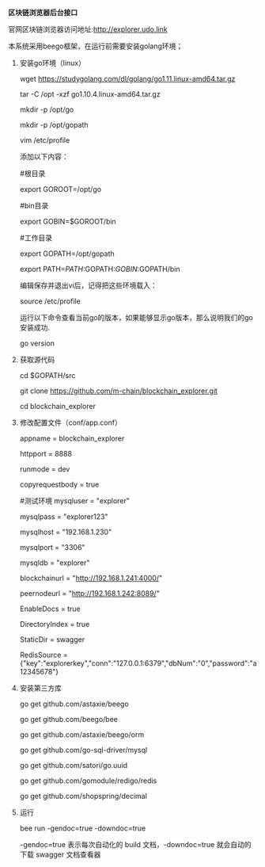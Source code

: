 __区块链浏览器后台接口__

官网区块链浏览器访问地址:http://explorer.udo.link

本系统采用beego框架，在运行前需要安装golang环境；

1. 安装go环境（linux）

    wget https://studygolang.com/dl/golang/go1.11.linux-amd64.tar.gz

    tar -C /opt -xzf go1.10.4.linux-amd64.tar.gz

    mkdir -p /opt/go

    mkdir -p /opt/gopath

    vim /etc/profile

    添加以下内容：

    #根目录

    export GOROOT=/opt/go

    #bin目录

    export GOBIN=$GOROOT/bin

    #工作目录

    export GOPATH=/opt/gopath

    export PATH=$PATH:$GOPATH:$GOBIN:$GOPATH/bin

    编辑保存并退出vi后，记得把这些环境载入：

    source /etc/profile

    运行以下命令查看当前go的版本，如果能够显示go版本，那么说明我们的go安装成功.

    go version

2. 获取源代码

    cd $GOPATH/src

    git clone https://github.com/m-chain/blockchain_explorer.git

    cd blockchain_explorer

3. 修改配置文件（conf/app.conf）

    appname = blockchain_explorer

    httpport = 8888

    runmode = dev

    copyrequestbody = true

    #测试环境
    mysqluser = "explorer"

    mysqlpass = "explorer123"

    mysqlhost = "192.168.1.230"

    mysqlport = "3306"

    mysqldb   = "explorer"

    blockchainurl = "http://192.168.1.241:4000/"

    peernodeurl =  "http://192.168.1.242:8089/"

    EnableDocs = true

    DirectoryIndex = true

    StaticDir = swagger

    RedisSource = {"key":"explorerkey","conn":"127.0.0.1:6379","dbNum":"0","password":"a12345678"}


4. 安装第三方库

    go get github.com/astaxie/beego

    go get github.com/beego/bee

    go get github.com/astaxie/beego/orm

    go get github.com/go-sql-driver/mysql

    go get github.com/satori/go.uuid

    go get github.com/gomodule/redigo/redis

    go get github.com/shopspring/decimal

5. 运行

    bee run -gendoc=true -downdoc=true

    -gendoc=true 表示每次自动化的 build 文档，-downdoc=true 就会自动的下载 swagger 文档查看器
